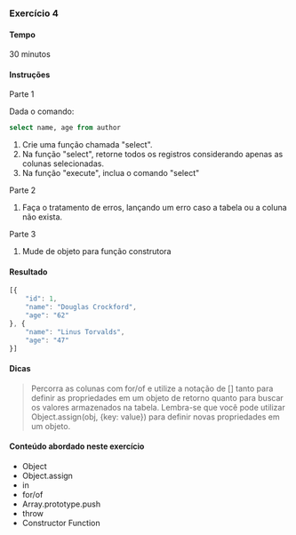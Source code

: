 ### Exercício 4

#### Tempo
30 minutos

#### Instruções

Parte 1

Dada o comando:

```sql
select name, age from author
```

1. Crie uma função chamada "select".
2. Na função "select", retorne todos os registros considerando apenas as colunas selecionadas.
3. Na função "execute", inclua o comando "select"

Parte 2

1. Faça o tratamento de erros, lançando um erro caso a tabela ou a coluna não exista.

Parte 3

1. Mude de objeto para função construtora

#### Resultado

```javascript
[{
	"id": 1,
	"name": "Douglas Crockford",
	"age": "62"
}, {
	"name": "Linus Torvalds",
	"age": "47"
}]
```

#### Dicas

> Percorra as colunas com for/of e utilize a notação de [] tanto para definir as propriedades em um objeto de retorno quanto para buscar os valores armazenados na tabela. Lembra-se que você pode utilizar Object.assign(obj, {key: value}) para definir novas propriedades em um objeto.

#### Conteúdo abordado neste exercício

* Object
* Object.assign
* in
* for/of
* Array.prototype.push
* throw
* Constructor Function
